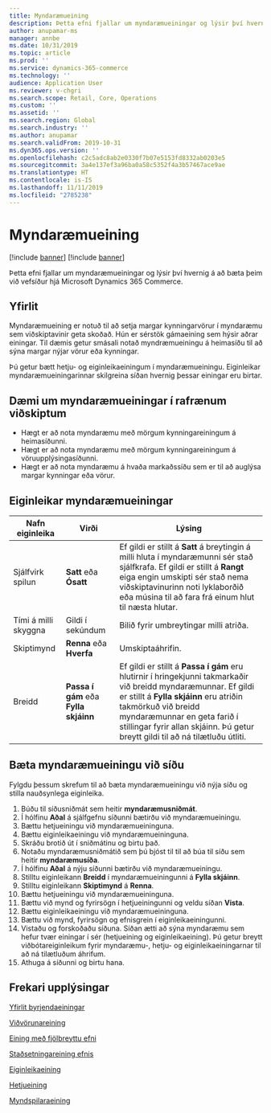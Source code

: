 ```yaml
---
title: Myndaræmueining
description: Þetta efni fjallar um myndaræmueiningar og lýsir því hvernig á að bæta þeim við vefsíður hjá Microsoft Dynamics 365 Commerce.
author: anupamar-ms
manager: annbe
ms.date: 10/31/2019
ms.topic: article
ms.prod: ''
ms.service: dynamics-365-commerce
ms.technology: ''
audience: Application User
ms.reviewer: v-chgri
ms.search.scope: Retail, Core, Operations
ms.custom: ''
ms.assetid: ''
ms.search.region: Global
ms.search.industry: ''
ms.author: anupamar
ms.search.validFrom: 2019-10-31
ms.dyn365.ops.version: ''
ms.openlocfilehash: c2c5adc8ab2e0330f7b07e5153fd8332ab0203e5
ms.sourcegitcommit: 3a4e137ef3a96ba0a58c5352f4a3b57467ace9ae
ms.translationtype: HT
ms.contentlocale: is-IS
ms.lasthandoff: 11/11/2019
ms.locfileid: "2785238"
---
```

# <a name="carousel-module"></a>Myndaræmueining

[!include [banner](includes/preview-banner.md)]
[!include [banner](includes/banner.md)]

Þetta efni fjallar um myndaræmueiningar og lýsir því hvernig á að bæta þeim við vefsíður hjá Microsoft Dynamics 365 Commerce.

## <a name="overview"></a>Yfirlit

Myndaræmueining er notuð til að setja margar kynningarvörur í myndaræmu sem viðskiptavinir geta skoðað. Hún er sérstök gámaeining sem hýsir aðrar einingar. Til dæmis getur smásali notað myndræmueiningu á heimasíðu til að sýna margar nýjar vörur eða kynningar.

Þú getur bætt hetju- og eiginleikaeiningum í myndaræmueiningu. Eiginleikar myndaræmueiningarinnar skilgreina síðan hvernig þessar einingar eru birtar.

## <a name="examples-of-carousel-modules-in-e-commerce"></a>Dæmi um myndaræmueiningar í rafrænum viðskiptum

- Hægt er að nota myndaræmu með mörgum kynningareiningum á heimasíðunni.
- Hægt er að nota myndaræmu með mörgum kynningareiningum á vöruupplýsingasíðunni.
- Hægt er að nota myndaræmu á hvaða markaðssíðu sem er til að auglýsa margar kynningar eða vörur.

## <a name="carousel-module-properties"></a>Eiginleikar myndaræmueiningar

| Nafn eiginleika             | Virði                                | Lýsing |
|---------------------------|--------------------------------------|-------------|
| Sjálfvirk spilun                  | **Satt** eða **Ósatt**                | Ef gildi er stillt á **Satt** á breytingin á milli hluta í myndaræmunni sér stað sjálfkrafa. Ef gildi er stillt á **Rangt** eiga engin umskipti sér stað nema viðskiptavinurinn noti lyklaborðið eða músina til að fara frá einum hlut til næsta hlutar. |
| Tími á milli skyggna | Gildi í sekúndum                   | Bilið fyrir umbreytingar milli atriða. |
| Skiptimynd      | **Renna** eða **Hverfa**                | Umskiptaáhrifin. |
| Breidd                     | **Passa í gám** eða **Fylla skjáinn** | Ef gildi er stillt á **Passa í gám** eru hlutirnir í hringekjunni takmarkaðir við breidd myndaræmunnar. Ef gildi er stillt á **Fylla skjáinn** eru atriðin takmörkuð við breidd myndaræmunnar en geta farið í stillingar fyrir allan skjáinn. Þú getur breytt gildi til að ná tilætluðu útliti. |

## <a name="add-a-carousel-module-to-a-page"></a>Bæta myndaræmueiningu við síðu

Fylgdu þessum skrefum til að bæta myndaræmueiningu við nýja síðu og stilla nauðsynlega eiginleika.

1. Búðu til síðusniðmát sem heitir **myndaræmusniðmát**.
1. Í hólfinu **Aðal** á sjálfgefnu síðunni bætirðu við myndaræmueiningu.
1. Bættu hetjueiningu við myndaræmueininguna.
1. Bættu eiginleikaeiningu við myndaræmueininguna.
1. Skráðu brotið út í sniðmátinu og birtu það. 
1. Notaðu myndaræmusniðmátið sem þú bjóst til til að búa til síðu sem heitir **myndaræmusíða**.
1. Í hólfinu **Aðal** á nýju síðunni bætirðu við myndaræmueiningu.
1. Stilltu eiginleikann **Breidd** í myndaræmueiningunni á **Fylla skjáinn**. 
1. Stilltu eiginleikann **Skiptimynd** á **Renna**.
1. Bættu hetjueiningu við myndaræmueininguna.
1. Bættu við mynd og fyrirsögn í hetjueiningunni og veldu síðan **Vista**.
1. Bættu eiginleikaeiningu við myndaræmueininguna.
1. Bættu við mynd, fyrirsögn og efnisgrein í eiginleikaeiningunni.
1. Vistaðu og forskoðaðu síðuna. Síðan ætti að sýna myndaræmu sem hefur tvær einingar í sér (hetjueining og eiginleikaeining). Þú getur breytt viðbótareiginleikum fyrir myndaræmu-, hetju- og eiginleikaeiningarnar til að ná tilætluðum áhrifum.
1. Athuga á síðunni og birtu hana.

## <a name="additional-resources"></a>Frekari upplýsingar

[Yfirlit byrjendaeiningar](starter-kit-overview.md)

[Viðvörunareining](add-alert.md)

[Eining með fjölbreyttu efni](add-content-rich-block.md)

[Staðsetningareining efnis](add-content-placement-modules.md)

[Eiginleikaeining](add-feature-module.md)

[Hetjueining](add-hero-module.md)

[Myndspilaraeining](add-video-player.md)
